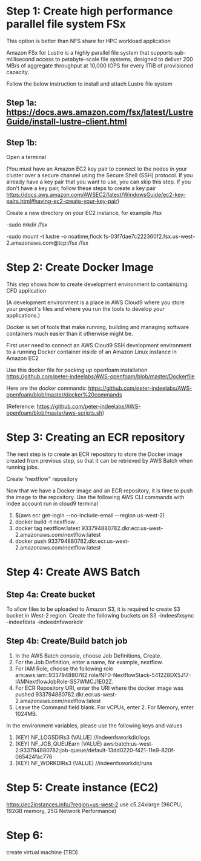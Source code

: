 # Step 1: Create high performance parallel file system FSx 

This option is better than NFS share for HPC workload application

Amazon FSx for Lustre is a highly parallel file system that supports sub-millisecond access to petabyte-scale file systems, designed to deliver 200 MB/s of aggregate throughput at 10,000 IOPS for every 1TiB of provisioned capacity.

Follow the below instruction to install and attach Lustre file system

## Step 1a: https://docs.aws.amazon.com/fsx/latest/LustreGuide/install-lustre-client.html

## Step 1b: 
Open a terminal

(You must have an Amazon EC2 key pair to connect to the nodes in your cluster over a
secure channel using the Secure Shell (SSH) protocol. If you already have a key pair
that you want to use, you can skip this step. If you don't have a key pair, follow these
steps to create a key pair https://docs.aws.amazon.com/AWSEC2/latest/WindowsGuide/ec2-key-pairs.html#having-ec2-create-your-key-pair)


Create a new directory on your EC2 instance, for example /fsx

-sudo mkdir /fsx

-sudo mount -t lustre -o noatime,flock fs-03f7dae7c222360f2.fsx.us-west-2.amazonaws.com@tcp:/fsx /fsx



# Step 2: Create Docker Image
This step shows how to create development environment to containizing CFD application

(A development environment is a place in AWS Cloud9 where you store your project's files and where you run the tools to develop your applications.)

Docker is set of tools that make running, building and managing software containers much easier than it otherwise might be.

First user need to connect an AWS Cloud9 SSH development environment to a running Docker container inside of an Amazon Linux instance in Amazon EC2

Use this docker file for packing up openfoam installation
https://github.com/peter-indeelabs/AWS-openfoam/blob/master/Dockerfile

Here are the docker commands:
https://github.com/peter-indeelabs/AWS-openfoam/blob/master/docker%20commands

(Reference: https://github.com/peter-indeelabs/AWS-openfoam/blob/master/aws-scripts.sh)

# Step 3: Creating an ECR repository
The next step is to create an ECR repository to store the Docker image created from previous step, so that it can be retrieved by AWS Batch when running jobs.

Create "nextflow" repository

Now that we have a Docker image and an ECR repository, it is time to push the image to the repository. Use the following AWS CLI commands with Indee account run in cloud9 terminal
1) $(aws ecr get-login --no-include-email --region us-west-2)
2) docker build -t nextflow .
3) docker tag nextflow:latest 933794880782.dkr.ecr.us-west-2.amazonaws.com/nextflow:latest
4) docker push 933794880782.dkr.ecr.us-west-2.amazonaws.com/nextflow:latest


# Step 4: Create AWS Batch

## Step 4a: Create bucket 
To allow files to be uploaded to Amazon S3, it is required to create S3 bucket in West-2 region. Create the following buckets on S3
-indeesfxsync
-indeefdata
-indeednfsworkdir

## Step 4b: Create/Build batch job
1) In the AWS Batch console, choose Job Definitions, Create.
2) For the Job Definition, enter a name, for example, nextflow.
3) For IAM Role, choose the following role
arn:aws:iam::933794880782:role/NF0-NextflowStack-5412Z8DX5J17-IAMNextflowJobRole-SS7WMCJ1E02Z.
4) For ECR Repository URI, enter the URI where the docker image was pushed
933794880782.dkr.ecr.us-west-2.amazonaws.com/nextflow:latest
5) Leave the Command field blank.
For vCPUs, enter 2. For Memory, enter 1024MB.

In the environment variables, please use the following keys and values
1) (KEY) NF_LOGSDIRs3 (VALUE) //indeenfsworkdir/logs
2) (KEY) NF_JOB_QUEUEarn (VALUE) aws:batch:us-west-2:933794880782:job-queue/default-13dd0220-f421-11e9-820f-065424fac776
3) (KEY) NF_WORKDIRs3 (VALUE) //indeenfsworkdir/runs

# Step 5: Create instance (EC2)

https://ec2instances.info/?region=us-west-2
use c5.24xlarge (96CPU, 192GB memory, 25G Network Performance)


# Step 6:
create virtual machine
(TBD)
